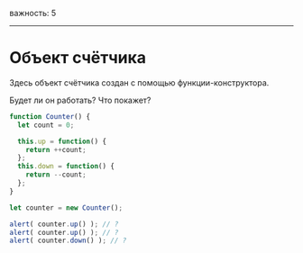 важность: 5

---

# Объект счётчика

Здесь объект счётчика создан с помощью функции-конструктора.

Будет ли он работать? Что покажет?

```js
function Counter() {
  let count = 0;

  this.up = function() {
    return ++count;
  };
  this.down = function() {
    return --count;
  };
}

let counter = new Counter();

alert( counter.up() ); // ?
alert( counter.up() ); // ?
alert( counter.down() ); // ?
```

